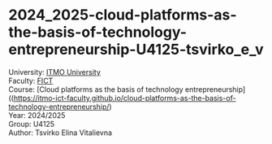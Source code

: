 # 2024_2025-cloud-platforms-as-the-basis-of-technology-entrepreneurship-U4125-tsvirko_e_v
University: [ITMO University](https://itmo.ru/ru/)   
Faculty: [FICT](https://fict.itmo.ru)   
Course: [Cloud platforms as the basis of technology entrepreneurship]((https://itmo-ict-faculty.github.io/cloud-platforms-as-the-basis-of-technology-entrepreneurship/)    
Year: 2024/2025   
Group: U4125   
Author: Tsvirko Elina Vitalievna   
